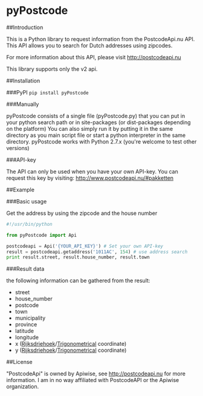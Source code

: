 pyPostcode
==========

##Introduction

This is a Python library to request information from the PostcodeApi.nu API.
This API allows you to search for Dutch addresses using zipcodes.

For more information about this API, please visit http://postcodeapi.nu

This library supports only the v2 api.


##Installation

###PyPI
```pip install pyPostcode```

###Manually

pyPostcode consists of a single file (pyPostcode.py) that you can put in your python search path or in site-packages (or dist-packages depending on the platform)
You can also simply run it by putting it in the same directory as you main script file or start a python interpreter in the same directory.
pyPostcode works with Python 2.7.x (you're welcome to test other versions)

###API-key

The API can only be used when you have your own API-key.
You can request this key by visiting: http://www.postcodeapi.nu/#pakketten


##Example

###Basic usage

Get the address by using the zipcode and the house number

```python
#!/usr/bin/python

from pyPostcode import Api

postcodeapi = Api('{YOUR_API_KEY}') # Set your own API-key
result = postcodeapi.getaddress('1011AC', 154) # use address search
print result.street, result.house_number, result.town
```

###Result data

the following information can be gathered from the result:

* street
* house_number
* postcode
* town
* municipality
* province
* latitude
* longitude
* x ([Rijksdriehoek]/[Trigonometrical] coordinate)
* y ([Rijksdriehoek]/[Trigonometrical] coordinate)

##License

"PostcodeApi" is owned by Apiwise, see http://postcodeapi.nu for more information.
I am in no way affiliated with PostcodeAPI or the Apiwise organization.

[Rijksdriehoek]: http://nl.wikipedia.org/wiki/Rijksdriehoekscoördinaten
[Trigonometrical]: http://en.wikipedia.org/wiki/Triangulation_station

